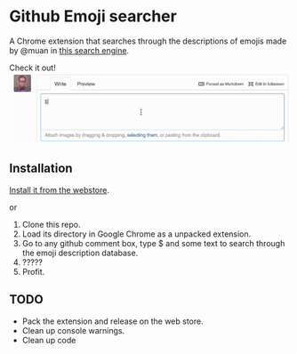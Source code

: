 Github Emoji searcher
=====================

A Chrome extension that searches through the descriptions of emojis made by
@muan in [this search engine](https://github.com/muan/emoji/).

Check it out!
![The functionality](github-emojis.gif)

Installation
------------

[Install it from the webstore](https://chrome.google.com/webstore/detail/github-emjois/imlkehkfogifndhomephmkbmgpfgeglh).

or

1. Clone this repo.
2. Load its directory in Google Chrome as a unpacked extension.
3. Go to any github comment box, type $ and some text to search through the
   emoji description database.
4. ?????
5. Profit.

TODO
----

- Pack the extension and release on the web store.
- Clean up console warnings.
- Clean up code
